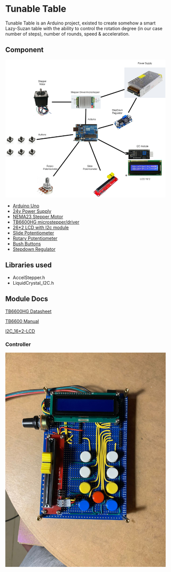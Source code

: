 
# Tunable Table

Tunable Table is an Arduino project, existed to create somehow a smart Lazy-Suzan table with the ability to control the rotation degree (in our case number of steps), number of rounds, speed & acceleration.




## Component 

![Component](pics/Component.png)


 - [Arduino Uno](https://store.arduino.cc/products/arduino-uno-rev3)
 - [24v Power Supply](https://www.amazon.sa/-/en/inShareplus-Universal-Regulated-Switching-Transformer/dp/B08QRR6T2C/ref=sr_1_19?adgrpid=136301144115&gclid=Cj0KCQiA9YugBhCZARIsAACXxeLHV4wSVXXo8tjJQJFskXuigl66JRVDJwN3Jo1ySmAlSwpjvKoy76YaAiH-EALw_wcB&hvadid=592769682433&hvdev=c&hvlocphy=9076780&hvnetw=g&hvqmt=b&hvrand=13296055606170212126&hvtargid=kwd-16353386&hydadcr=9822_2205556&keywords=24v+dc+power+supply&qid=1677923950&sr=8-19)
 - [NEMA23 Stepper Motor](https://www.amazon.com/STEPPERONLINE-Stepper-178-5oz-1-26Nm-Stepping/dp/B00PNEPF5I)
 - [TB6600HG microstepper/driver](https://www.amazon.com/HiLetgo-TB6600HG-Stepper-Controller-Replace/dp/B01N6AIEQT/ref=sr_1_4_sspa?keywords=tb6600+stepper+motor+driver&qid=1677924171&sr=8-4-spons&psc=1&spLa=ZW5jcnlwdGVkUXVhbGlmaWVyPUExNTlNNVdHNFI2NEcyJmVuY3J5cHRlZElkPUExMDE1NjQ4TzYzVjFSQlA3TVk4JmVuY3J5cHRlZEFkSWQ9QTAxNDYxMTIyMFY0QVFVVzRLNjg0JndpZGdldE5hbWU9c3BfYXRmJmFjdGlvbj1jbGlja1JlZGlyZWN0JmRvTm90TG9nQ2xpY2s9dHJ1ZQ==)
 - [26*2 LCD with I2c module](https://www.amazon.com/JANSANE-Arduino-Display-Interface-Raspberry/dp/B07D83DY17/ref=sr_1_8?crid=1XDPGTXRW0QEN&keywords=16*2+lcd&qid=1677924296&sprefix=16+2+lcd%2Caps%2C209&sr=8-8)
 - [Slide Potentiometer](https://www.amazon.com/Ximimark-Linear-Potentiometer-Module-Analog/dp/B07HNY7VWC/ref=sr_1_6?keywords=slide+potentiometer&qid=1677924377&sprefix=slide+pot%2Caps%2C254&sr=8-6)
 - [Rotary Potentiometer](https://www.amazon.com/TWTADE-Adjustable-Potentiometer-Resistance-XH2-54-3P/dp/B082FCRQS2/ref=sr_1_3?crid=1YEQZB7T15K78&keywords=rotary+potentiometer&qid=1677924459&sprefix=rotary+potentiometer%2Caps%2C201&sr=8-3)
 - [Bush Buttons](ZW5jcnlwdGVkUXVhbGlmaWVyPUFTSTk0WEdVWTA0WFUmZW5jcnlwdGVkSWQ9QTA5NzEyNzIyUklFSkQxU1Q4N1BXJmVuY3J5cHRlZEFkSWQ9QTAxODE1MzkyUlNHMUpPTUdPOENCJndpZGdldE5hbWU9c3BfYXRmJmFjdGlvbj1jbGlja1JlZGlyZWN0JmRvTm90TG9nQ2xpY2s9dHJ1ZQ)
 - [Stepdown Regulator](https://www.amazon.com/Queta-Converter-Efficiency-Stabilizer-Transformer/dp/B08G4GYNL6/ref=sr_1_6?crid=1HYIEEKZG1R3B&keywords=step+down+regulator&qid=1677924670&sprefix=step+down+regulator%2Caps%2C211&sr=8-6)


## Libraries used

- AccelStepper.h
- LiquidCrystal_I2C.h



## Module Docs

[TB6600HG Datasheet](References/TB6600HG_datasheet_en_20160610.pdf)

[TB6600 Manual](References/tb6600manual.pdf)

[I2C_16*2-LCD](References/I2C_1602_LCD.pdf)



### Controller

![Controller](pics/Controller.jpg)

